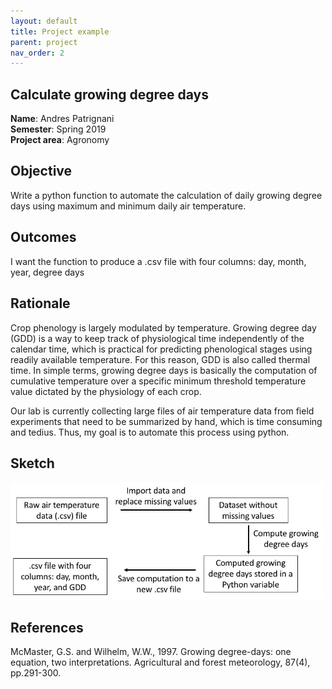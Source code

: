 ```yaml
---
layout: default
title: Project example
parent: project
nav_order: 2
---
```


## Calculate growing degree days

**Name**: Andres Patrignani<br/>
**Semester**: Spring 2019 <br/>
**Project area**: Agronomy


## Objective
Write a python function to automate the calculation of daily growing degree days using maximum and minimum daily air temperature.

## Outcomes
I want the function to produce a .csv file with four columns: day, month, year, degree days

## Rationale
Crop phenology is largely modulated by temperature. Growing degree day (GDD) is a way to keep track of physiological time independently of the calendar time, which is practical for predicting phenological stages using readily available temperature. For this reason, GDD is also called thermal time. In simple terms, growing degree days is basically the computation of cumulative temperature over a specific minimum threshold temperature value dictated by the physiology of each crop. 

Our lab is currently collecting large files of air temperature data from field experiments that need to be summarized by hand, which is time consuming and tedius. Thus, my goal is to automate this process using python.

## Sketch

<img src="sketch.jpg" alt="sketch_image" width="500"/>

## References
McMaster, G.S. and Wilhelm, W.W., 1997. Growing degree-days: one equation, two interpretations. Agricultural and forest meteorology, 87(4), pp.291-300.


